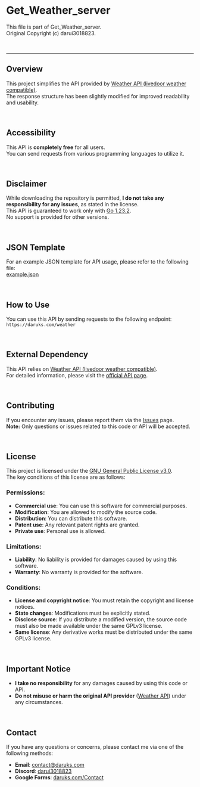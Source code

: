 # Get_Weather_server

This file is part of Get_Weather_server.  
Original Copyright (c) darui3018823.

<br>

---



## Overview

This project simplifies the API provided by [Weather API (livedoor weather compatible)](https://weather.tsukumijima.net/).  
The response structure has been slightly modified for improved readability and usability.

<br>

## Accessibility

This API is **completely free** for all users.  
You can send requests from various programming languages to utilize it.

<br>

## Disclaimer

While downloading the repository is permitted, **I do not take any responsibility for any issues**, as stated in the license.  
This API is guaranteed to work only with [Go 1.23.2](https://pkg.go.dev/golang.org/dl/go1.23.2).  
No support is provided for other versions.

<br>

## JSON Template

For an example JSON template for API usage, please refer to the following file:  
[example.json](https://github.com/darui3018823/Get_Weather_server/blob/main/example.json)

<br>

## How to Use

You can use this API by sending requests to the following endpoint:  
`https://daruks.com/weather`

<br>

## External Dependency

This API relies on [Weather API (livedoor weather compatible)](https://weather.tsukumijima.net/).  
For detailed information, please visit the [official API page](https://weather.tsukumijima.net/).

<br>

## Contributing

If you encounter any issues, please report them via the [Issues](https://github.com/darui3018823/Get_Weather_server/issues) page.  
**Note:** Only questions or issues related to this code or API will be accepted.

<br>

## License

This project is licensed under the [GNU General Public License v3.0](https://github.com/darui3018823/Get_Weather_server/blob/main/LICENSE).  
The key conditions of this license are as follows:

### Permissions:
- **Commercial use**: You can use this software for commercial purposes.
- **Modification**: You are allowed to modify the source code.
- **Distribution**: You can distribute this software.
- **Patent use**: Any relevant patent rights are granted.
- **Private use**: Personal use is allowed.

### Limitations:
- **Liability**: No liability is provided for damages caused by using this software.
- **Warranty**: No warranty is provided for the software.

### Conditions:
- **License and copyright notice**: You must retain the copyright and license notices.
- **State changes**: Modifications must be explicitly stated.
- **Disclose source**: If you distribute a modified version, the source code must also be made available under the same GPLv3 license.
- **Same license**: Any derivative works must be distributed under the same GPLv3 license.

<br>

## Important Notice

- **I take no responsibility** for any damages caused by using this code or API.  
- **Do not misuse or harm the original API provider** ([Weather API](https://weather.tsukumijima.net/)) under any circumstances.

<br>

## Contact

If you have any questions or concerns, please contact me via one of the following methods:

- **Email**: [contact@daruks.com](mailto:contact@daruks.com)  
- **Discord**: [darui3018823](https://discord.com/users/973782871963762698)  
- **Google Forms**: [daruks.com/Contact](https://daruks.com/Contact/)

